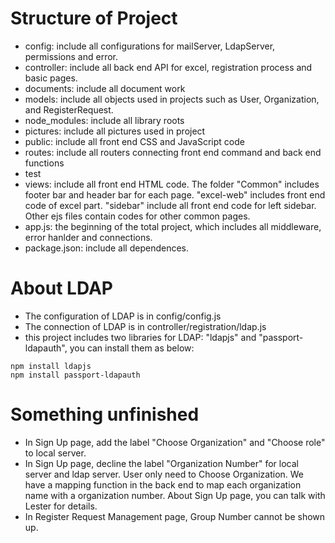 # Structure of Project
  - config: include all configurations for mailServer, LdapServer, permissions and error.
  - controller: include all back end API for excel, registration process and basic pages.
  - documents: include all document work 
  - models: include all objects used in projects such as User, Organization, and RegisterRequest.
  - node_modules: include all library roots
  - pictures: include all pictures used in project
  - public: include all front end CSS and JavaScript code
  - routes: include all routers connecting front end command and back end functions
  - test
  - views: include all front end HTML code. The folder "Common" includes footer bar and header bar for each page. "excel-web" includes front end code of excel part. "sidebar" include all front end code for left sidebar. Other ejs files contain codes for other common pages.
  - app.js: the beginning of the total project, which includes all middleware, error hanlder and connections.
  - package.json: include all dependences.
  
# About LDAP
  - The configuration of LDAP is in config/config.js
  - The connection of LDAP is in controller/registration/ldap.js
  - this project includes two libraries for LDAP: "ldapjs" and "passport-ldapauth", you can install them as below:
  ```
  npm install ldapjs
  npm install passport-ldapauth
  ```
  
# Something unfinished
  - In Sign Up page, add the label "Choose Organization" and "Choose role" to local server.
  - In Sign Up page, decline the label "Organization Number" for local server and ldap server. User only need to Choose Organization. We have a mapping function in the back end to map each organization name with a organization number. About Sign Up page, you can talk with Lester for details.
  - In Register Request Management page, Group Number cannot be shown up.
